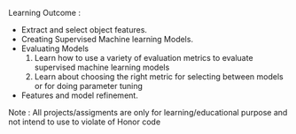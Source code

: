 
Learning Outcome :

 - Extract and select object features.
 - Creating Supervised Machine learning Models.
 - Evaluating Models
    1.	Learn how to use a variety of evaluation metrics to evaluate supervised machine learning models
    2.	Learn about choosing the right metric for selecting between models or for doing parameter tuning
 - Features and model refinement.

Note : All projects/assigments are only for learning/educational purpose and not intend to use to violate of Honor code
